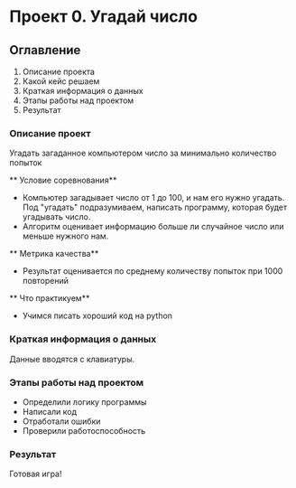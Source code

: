 # Проект 0. Угадай число

## Оглавление 
1. Описание проекта
2. Какой кейс решаем
3. Краткая информация о данных
4. Этапы работы над проектом
5. Результат

### Описание проект
Угадать загаданное компьютером число за минимально количество попыток

** Условие соревнования**
- Компьютер загадывает число от 1 до 100, и нам его нужно угадать. Под "угадать" подразумиваем, написать программу, которая будет угадывать число.
- Алгоритм оценивает информацию больше ли случайное число или меньше нужного нам.

** Метрика качества**
- Результат оценивается по среднему количеству попыток при 1000 повторений

** Что практикуем**
- Учимся писать хороший код на python


### Краткая информация о данных
Данные вводятся с клавиатуры.

### Этапы работы над проектом

- Определили логику программы
- Написали код
- Отработали ошибки
- Проверили работоспособность

###  Результат

Готовая игра!